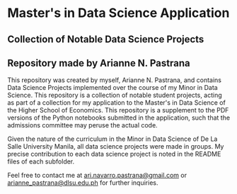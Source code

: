 # Master's in Data Science Application
## Collection of Notable Data Science Projects
## Repository made by Arianne N. Pastrana


This repository was created by myself, Arianne N. Pastrana, and contains Data Science Projects implemented over the course of my Minor in Data Science. This repository is a collection of notable student projects, acting as part of a collection for my application to the Master's in Data Science of the Higher School of Economics. This repository is a supplement to the PDF versions of the Python notebooks submitted in the application, such that the admissions committee may peruse the actual code.

Given the nature of the curriculum in the Minor in Data Science of De La Salle University Manila, all data science projects were made in groups. My precise contribution to each data science project is noted in the README files of each subfolder. 

Feel free to contact me at ari.navarro.pastrana@gmail.com or arianne_pastrana@dlsu.edu.ph for further inquiries.
